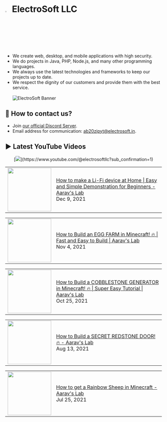 # <img src="https://github.com/electrosoftllc/.github/raw/master/profile/icon.png" width="3%"/> ElectroSoft LLC
- We create web, desktop, and mobile applications with high security.
- We do projects in Java, PHP, Node.js, and many other programming languages.
- We always use the latest technologies and frameworks to keep our projects up to date.
- We respect the dignity of our customers and provide them with the best service.
<br><br>
![ElectroSoft Banner](https://raw.githubusercontent.com/electrosoftllc/.github/master/profile/banner.png)

## 📱 How to contact us?
- Join [our official Discord Server](https://discord.gg/jsSGFeR).
- Email address for communication: [ab20zipyt@electrosoft.in](mailto:ab20zipyt@electrosoft.in).

## ▶️ Latest YouTube Videos
<div align="center">
  [<img src="https://img.shields.io/badge/-Subscribe-red?style=for-the-badge&logo=youtube&logoColor=white"/>](https://www.youtube.com/@electrosoftllc?sub_confirmation=1)
</div>
<!-- YOUTUBE:START --><table><tr><td><a href="https://www.youtube.com/watch?v=5B4tB-_cHoY"><img width="140px" src="https://i.ytimg.com/vi/5B4tB-_cHoY/mqdefault.jpg"></a></td>
<td><a href="https://www.youtube.com/watch?v=5B4tB-_cHoY">How to make a Li-Fi device at Home | Easy and Simple Demonstration for Beginners - Aarav&#39;s Lab</a><br/>Dec 9, 2021</td></tr></table>
<table><tr><td><a href="https://www.youtube.com/watch?v=LEUaY03ANk4"><img width="140px" src="https://i.ytimg.com/vi/LEUaY03ANk4/mqdefault.jpg"></a></td>
<td><a href="https://www.youtube.com/watch?v=LEUaY03ANk4">How to Build an EGG FARM in Minecraft! 🔥 |  Fast and Easy to Build | Aarav&#39;s Lab</a><br/>Nov 4, 2021</td></tr></table>
<table><tr><td><a href="https://www.youtube.com/watch?v=UxsNRkIWSvU"><img width="140px" src="https://i.ytimg.com/vi/UxsNRkIWSvU/mqdefault.jpg"></a></td>
<td><a href="https://www.youtube.com/watch?v=UxsNRkIWSvU">How to Build a COBBLESTONE GENERATOR in Minecraft! 🔥 | Super Easy Tutorial | Aarav&#39;s Lab</a><br/>Oct 25, 2021</td></tr></table>
<table><tr><td><a href="https://www.youtube.com/watch?v=u8w7Ke5BTOs"><img width="140px" src="https://i.ytimg.com/vi/u8w7Ke5BTOs/mqdefault.jpg"></a></td>
<td><a href="https://www.youtube.com/watch?v=u8w7Ke5BTOs">How to Build a SECRET REDSTONE DOOR! 🔥 - Aarav&#39;s Lab</a><br/>Aug 13, 2021</td></tr></table>
<table><tr><td><a href="https://www.youtube.com/watch?v=7acrwFBJwFk"><img width="140px" src="https://i.ytimg.com/vi/7acrwFBJwFk/mqdefault.jpg"></a></td>
<td><a href="https://www.youtube.com/watch?v=7acrwFBJwFk">How to get a Rainbow Sheep in Minecraft - Aarav&#39;s Lab</a><br/>Jul 25, 2021</td></tr></table>
<!-- YOUTUBE:END -->

